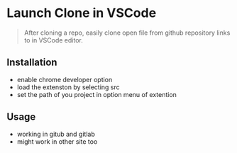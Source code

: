 # Launch Clone in VSCode

>After cloning a repo, easily clone open file from github repository links to in VSCode editor.


## Installation

- enable chrome developer option
- load the extenston by selecting src 
- set the path of you project in option menu of extention 

## Usage

- working in gitub and gitlab
- might work in other site too




